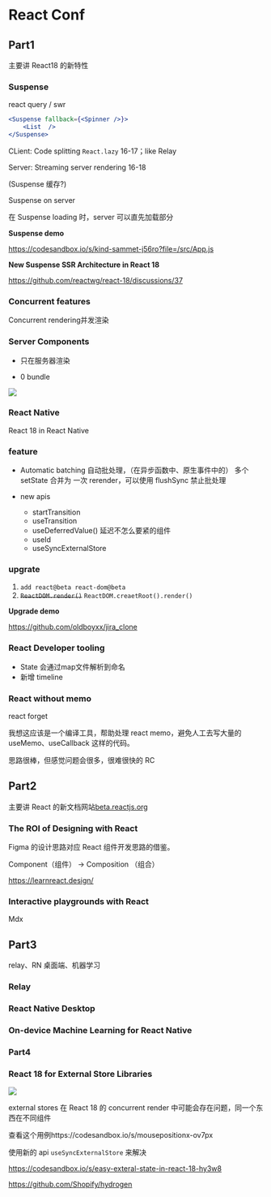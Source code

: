 # React Conf

## Part1

主要讲 React18 的新特性

### Suspense

react query / swr

```jsx
<Suspense fallback={<Spinner />}>
	<List  />
</Suspense>
```

CLient: Code splitting `React.lazy`  16-17；like Relay

Server: Streaming server rendering 16-18

(Suspense 缓存?)

Suspense on server

在 Suspense  loading 时，server 可以直先加载部分

**Suspense demo**

https://codesandbox.io/s/kind-sammet-j56ro?file=/src/App.js

**New Suspense SSR Architecture in React 18**

https://github.com/reactwg/react-18/discussions/37



### Concurrent features 

Concurrent rendering并发渲染

### Server Components

- 只在服务器渲染

- 0 bundle

![](https://file.wangsijie.top/blog/202112091457531.png)



### React Native

React 18 in React Native

### feature

- Automatic batching 自动批处理，（在异步函数中、原生事件中的） 多个setState 合并为 一次 rerender，可以使用 flushSync 禁止批处理
- new apis

  - startTransition
  - useTransition
  - useDeferredValue() 延迟不怎么要紧的组件
  - useId
  - useSyncExternalStore

### upgrate

1. `add react@beta react-dom@beta`
2. ~~`ReactDOM.render()`~~ `ReactDOM.creaetRoot().render()`



**Upgrade demo**

https://github.com/oldboyxx/jira_clone



### React Developer tooling

- State 会通过map文件解析到命名
- 新增 timeline

### React without memo

react forget

我想这应该是一个编译工具，帮助处理 react memo，避免人工去写大量的 useMemo、useCallback 这样的代码。

思路很棒，但感觉问题会很多，很难很快的 RC



## Part2

主要讲 React 的新文档网站[beta.reactjs.org](https://beta.reactjs.org/)

### The ROI of Designing with React

Figma 的设计思路对应 React 组件开发思路的借鉴。

Component（组件） -> Composition （组合）

https://learnreact.design/



### Interactive playgrounds with React

Mdx 



## Part3

relay、RN 桌面端、机器学习

### Relay

### React Native Desktop

### On-device Machine Learning for React Native



### Part4

### React 18 for External Store Libraries

![](https://file.wangsijie.top/blog/202112121154013.png)

external stores 在 React 18 的 concurrent render 中可能会存在问题，同一个东西在不同组件

查看这个用例https://codesandbox.io/s/mousepositionx-ov7px

使用新的 api `useSyncExternalStore` 来解决

https://codesandbox.io/s/easy-exteral-state-in-react-18-hy3w8







https://github.com/Shopify/hydrogen
